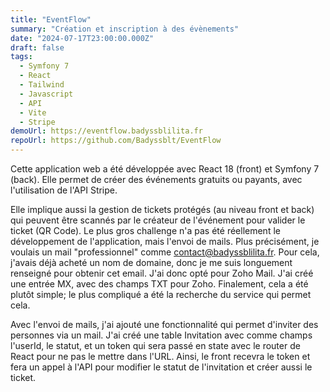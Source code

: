 ```yaml
---
title: "EventFlow"
summary: "Création et inscription à des évènements"
date: "2024-07-17T23:00:00.000Z"
draft: false
tags:
  - Symfony 7
  - React
  - Tailwind
  - Javascript
  - API
  - Vite
  - Stripe
demoUrl: https://eventflow.badyssblilita.fr
repoUrl: https://github.com/Badyssblt/EventFlow
---
```


Cette application web a été développée avec React 18 (front) et Symfony 7 (back). Elle permet de créer des événements gratuits ou payants, avec l'utilisation de l'API Stripe.

Elle implique aussi la gestion de tickets protégés (au niveau front et back) qui peuvent être scannés par le créateur de l'événement pour valider le ticket (QR Code). Le plus gros challenge n'a pas été réellement le développement de l'application, mais l'envoi de mails. Plus précisément, je voulais un mail "professionnel" comme contact@badyssblilita.fr. Pour cela, j'avais déjà acheté un nom de domaine, donc je me suis longuement renseigné pour obtenir cet email. J'ai donc opté pour Zoho Mail. J'ai créé une entrée MX, avec des champs TXT pour Zoho. Finalement, cela a été plutôt simple; le plus compliqué a été la recherche du service qui permet cela.

Avec l'envoi de mails, j'ai ajouté une fonctionnalité qui permet d'inviter des personnes via un mail. J'ai créé une table Invitation avec comme champs l'userId, le statut, et un token qui sera passé en state avec le router de React pour ne pas le mettre dans l'URL. Ainsi, le front recevra le token et fera un appel à l'API pour modifier le statut de l'invitation et créer aussi le ticket.

